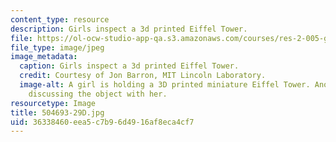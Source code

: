 ```yaml
---
content_type: resource
description: Girls inspect a 3d printed Eiffel Tower.
file: https://ol-ocw-studio-app-qa.s3.amazonaws.com/courses/res-2-005-girls-who-build-make-your-own-wearables-workshop-spring-2015/36338460eea5c7b96d4916af8eca4cf7_504693-29D.jpg
file_type: image/jpeg
image_metadata:
  caption: Girls inspect a 3d printed Eiffel Tower.
  credit: Courtesy of Jon Barron, MIT Lincoln Laboratory.
  image-alt: A girl is holding a 3D printed miniature Eiffel Tower. Another girl is
    discussing the object with her.
resourcetype: Image
title: 504693-29D.jpg
uid: 36338460-eea5-c7b9-6d49-16af8eca4cf7
---
```

